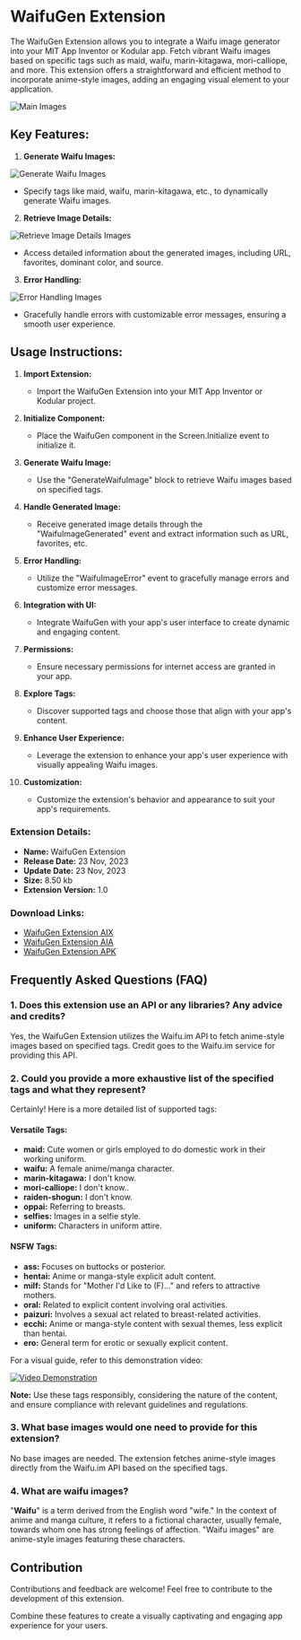 # WaifuGen Extension

The WaifuGen Extension allows you to integrate a Waifu image generator into your MIT App Inventor or Kodular app. Fetch vibrant Waifu images based on specific tags such as maid, waifu, marin-kitagawa, mori-calliope, and more. This extension offers a straightforward and efficient method to incorporate anime-style images, adding an engaging visual element to your application.

![Main Images](https://raw.githubusercontent.com/CodeVistaStudios/WaifuGen-Extension/main/Image/Main.jpg)


## Key Features:


1. **Generate Waifu Images:**

![Generate Waifu Images](https://raw.githubusercontent.com/CodeVistaStudios/WaifuGen-Extension/main/Image/GenerateWaifuImages.png)

   - Specify tags like maid, waifu, marin-kitagawa, etc., to dynamically generate Waifu images.
  
2. **Retrieve Image Details:**

![Retrieve Image Details Images](https://raw.githubusercontent.com/CodeVistaStudios/WaifuGen-Extension/main/Image/RetrieveImageDetails.png)

   - Access detailed information about the generated images, including URL, favorites, dominant color, and source.
  
3. **Error Handling:**

![Error Handling Images](https://raw.githubusercontent.com/CodeVistaStudios/WaifuGen-Extension/main/Image/ErrorHandling.png)

   - Gracefully handle errors with customizable error messages, ensuring a smooth user experience.

## Usage Instructions:


1. **Import Extension:**
   - Import the WaifuGen Extension into your MIT App Inventor or Kodular project.

2. **Initialize Component:**
   - Place the WaifuGen component in the Screen.Initialize event to initialize it.

3. **Generate Waifu Image:**
   - Use the "GenerateWaifuImage" block to retrieve Waifu images based on specified tags.

4. **Handle Generated Image:**
   - Receive generated image details through the "WaifuImageGenerated" event and extract information such as URL, favorites, etc.

5. **Error Handling:**
   - Utilize the "WaifuImageError" event to gracefully manage errors and customize error messages.

6. **Integration with UI:**
   - Integrate WaifuGen with your app's user interface to create dynamic and engaging content.

7. **Permissions:**
   - Ensure necessary permissions for internet access are granted in your app.

8. **Explore Tags:**
   - Discover supported tags and choose those that align with your app's content.

9. **Enhance User Experience:**
    - Leverage the extension to enhance your app's user experience with visually appealing Waifu images.

10. **Customization:**
    - Customize the extension's behavior and appearance to suit your app's requirements.



### Extension Details:

- **Name:** WaifuGen Extension
- **Release Date:** 23 Nov, 2023
- **Update Date:** 23 Nov, 2023
- **Size:** 8.50 kb
- **Extension Version:** 1.0

### Download Links:

- [WaifuGen Extension AIX](https://github.com/CodeVistaStudios/WaifuGen-Extension/raw/main/Aix/WaifuGenV1.aix)
- [WaifuGen Extension AIA](https://github.com/CodeVistaStudios/WaifuGen-Extension/raw/main/Aia/WaifuGenV1.aia)
- [WaifuGen Extension APK](https://github.com/CodeVistaStudios/WaifuGen-Extension/raw/main/Apk/WaifuGenV1.apk)



## Frequently Asked Questions (FAQ)

### 1. Does this extension use an API or any libraries? Any advice and credits?

Yes, the WaifuGen Extension utilizes the Waifu.im API to fetch anime-style images based on specified tags. Credit goes to the Waifu.im service for providing this API.

### 2. Could you provide a more exhaustive list of the specified tags and what they represent?

Certainly! Here is a more detailed list of supported tags:

#### Versatile Tags:
- **maid:** Cute women or girls employed to do domestic work in their working uniform.
- **waifu:** A female anime/manga character.
- **marin-kitagawa:** I don't know.
- **mori-calliope:** I don't know..
- **raiden-shogun:** I don't know.
- **oppai:** Referring to breasts.
- **selfies:** Images in a selfie style.
- **uniform:** Characters in uniform attire.

#### NSFW Tags:

- **ass:** Focuses on buttocks or posterior.
- **hentai:** Anime or manga-style explicit adult content.
- **milf:** Stands for "Mother I'd Like to (F)..." and refers to attractive mothers.
- **oral:** Related to explicit content involving oral activities.
- **paizuri:** Involves a sexual act related to breast-related activities.
- **ecchi:** Anime or manga-style content with sexual themes, less explicit than hentai.
- **ero:** General term for erotic or sexually explicit content.

For a visual guide, refer to this demonstration video:

[![Video Demonstration](https://raw.githubusercontent.com/CodeVistaStudios/WaifuGen-Extension/main/Video/MainFV1.gif)](https://raw.githubusercontent.com/CodeVistaStudios/WaifuGen-Extension/main/Video/MainFV1.gif)
  

**Note:** Use these tags responsibly, considering the nature of the content, and ensure compliance with relevant guidelines and regulations.


### 3. What base images would one need to provide for this extension?

No base images are needed. The extension fetches anime-style images directly from the Waifu.im API based on the specified tags.

### 4. What are waifu images?

"**Waifu**" is a term derived from the English word "wife." In the context of anime and manga culture, it refers to a fictional character, usually female, towards whom one has strong feelings of affection. "Waifu images" are anime-style images featuring these characters.



## Contribution

Contributions and feedback are welcome! Feel free to contribute to the development of this extension.

Combine these features to create a visually captivating and engaging app experience for your users.
